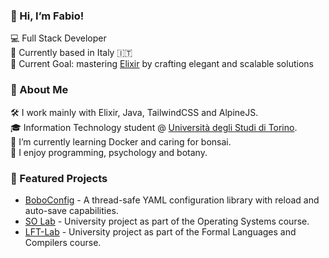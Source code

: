 ### 👋 Hi, I’m Fabio!  
💻 Full Stack Developer  
📍 Currently based in Italy 🇮🇹  
🎯 Current Goal: mastering [Elixir](https://elixir-lang.org) by crafting elegant and scalable solutions  


### 📖 About Me  
🛠️ I work mainly with Elixir, Java, TailwindCSS and AlpineJS.  
🎓 Information Technology student @ [Università degli Studi di Torino](https://www.unito.it).  
🌱 I’m currently learning Docker and caring for bonsai.  
💬 I enjoy programming, psychology and botany.  


### 🚀 Featured Projects  
- [BoboConfig](https://github.com/BoboLaboratories/BoboConfig) - A thread-safe YAML configuration library with reload and auto-save capabilities.
- [SO Lab](https://github.com/BoboLaboratories/SO-Lab) - University project as part of the Operating Systems course.  
- [LFT-Lab](https://github.com/BoboLaboratories/LFT-Lab) - University project as part of the Formal Languages and Compilers course.
